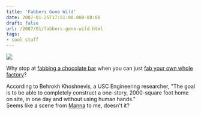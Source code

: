 ```yaml
---
title: 'Fabbers Gone Wild'
date: 2007-01-25T17:51:00.000-08:00
draft: false
url: /2007/01/fabbers-gone-wild.html
tags: 
- cool stuff
---
```


[![](http://www.technovelgy.com/graphics/content/Contour-Crafting-House.jpg)](http://www.technovelgy.com/graphics/content/Contour-Crafting-House.jpg)

Why stop at [fabbing a chocolate bar](http://deadprogrammersociety.blogspot.com/2007/01/when-we-were-fab.html) when you can just [fab your own whole factory](http://www.livescience.com/scienceoffiction/070124_house_printer.html)?  

According to Behrokh Khoshnevis, a USC Engineering researcher, "The goal is to be able to completely construct a one-story, 2000-square foot home on site, in one day and without using human hands."  
Seems like a scene from [Manna](http://marshallbrain.com/manna1) to me, doesn't it?